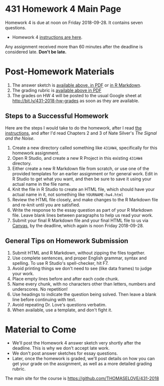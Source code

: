 # 431 Homework 4 Main Page

Homework 4 is due at noon on Friday 2018-09-28. It contains seven questions.

- Homework 4 [instructions are here](https://github.com/THOMASELOVE/431-2018/blob/master/homework/Homework4/431-2018-hw4.md).

Any assignment received more than 60 minutes after the deadline is considered late. **Don't be late.**

# Post-Homework Materials

1. The answer sketch is [available above, in PDF](https://github.com/THOMASELOVE/431-2018/blob/master/homework/Homework4/431-2018-hw4sketch.pdf) or [in R Markdown](https://github.com/THOMASELOVE/431-2018/blob/master/homework/Homework4/431-2018-hw4sketch.Rmd).
2. The grading rubric is [available above in PDF](https://github.com/THOMASELOVE/431-2018/blob/master/homework/Homework4/431-2018-hw4rubric.pdf)
3. The grades on HW 4 will be posted to the usual Google sheet at http://bit.ly/431-2018-hw-grades as soon as they are available.

## Steps to a Successful Homework

Here are the steps I would take to do the homework, after I read [the instructions](https://github.com/THOMASELOVE/431-2018/blob/master/homework/Homework4/431-2018-hw4.md), and after I'd read Chapters 2 and 3 of Nate Silver's *The Signal and the Noise*.

1. Create a new directory called something like `431HW4`, specifically for this homework assignment.
2. Open R Studio, and create a new R Project in this existing `431HW4` directory. 
3. Either create a new R Markdown file from scratch, or use one of the provided templates for an earlier assignment or for general work. Edit in R Studio to get what you want, and then be sure to save it using your actual name in the file name.
4. Knit the file in R Studio to create an HTML file, which should have your actual name in it, not something like `YOURNAME-hw4.html`
5. Review the HTML file closely, and make changes to the R Markdown file and re-knit until you are satisfied.
6. Write the response to the essay question as part of your R Markdown file. Leave blank lines between paragraphs to help us read your work. 
7. Submit your final R Markdown file and your final HTML file to us via [Canvas](https://canvas.case.edu), by the deadline, which again is noon Friday 2018-09-28.

## General Tips on Homework Submission

1. Submit HTML and R Markdown, without zipping the files together.
2. Use complete sentences, and proper English grammar, syntax and spelling. To use R Studio's spell-checker, hit F7.
3. Avoid printing things we don't need to see (like data frames) to judge your work.
4. Place empty lines before and after each code chunk.
5. Name every chunk, with no characters other than letters, numbers and underscores. No repetition!
6. Use headings to indicate the question being solved. Then leave a blank line before continuing with text.
7. Avoid repeating Dr. Love's questions verbatim.
8. When available, use a template, and don't fight it.

# Material to Come

- We'll post the Homework 4 answer sketch very shortly after the deadline. This is why we don't accept late work. 
- We don't post answer sketches for essay questions.
- Later, once the homework is graded, we'll post details on how you can get your grade on the assignment, as well as a more detailed grading rubric.

The main site for the course is https://github.com/THOMASELOVE/431-2018
